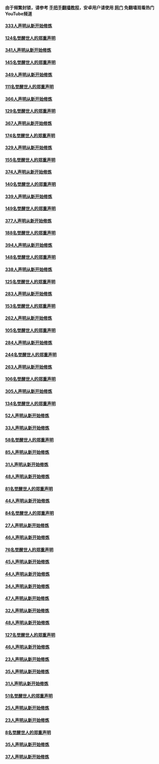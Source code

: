 #### 由于频繁封锁，请参考 [手把手翻墙教程](https://github.com/gfw-breaker/guides/wiki/)，安卓用户请使用 [网门](https://github.com/gfw-breaker/nogfw/blob/master/dl.md?t=07031101) 免翻墙观看热门YouTube频道 

#### [333人声明从新开始修炼](../pages/91/427525.md?t=07031101) 

#### [124名觉醒世人的郑重声明](../pages/91/427524.md?t=07031101) 

#### [341人声明从新开始修炼](../pages/91/427255.md?t=07031101) 

#### [145名觉醒世人的郑重声明](../pages/91/427254.md?t=07031101) 

#### [349人声明从新开始修炼](../pages/91/426969.md?t=07031101) 

#### [111名觉醒世人的郑重声明](../pages/91/426968.md?t=07031101) 

#### [366人声明从新开始修炼](../pages/91/426737.md?t=07031101) 

#### [129名觉醒世人的郑重声明](../pages/91/426736.md?t=07031101) 

#### [367人声明从新开始修炼](../pages/91/426421.md?t=07031101) 

#### [174名觉醒世人的郑重声明](../pages/91/426420.md?t=07031101) 

#### [329人声明从新开始修炼](../pages/91/426139.md?t=07031101) 

#### [155名觉醒世人的郑重声明](../pages/91/426138.md?t=07031101) 

#### [374人声明从新开始修炼](../pages/91/425811.md?t=07031101) 

#### [140名觉醒世人的郑重声明](../pages/91/425810.md?t=07031101) 

#### [339人声明从新开始修炼](../pages/91/425690.md?t=07031101) 

#### [149名觉醒世人的郑重声明](../pages/91/425689.md?t=07031101) 

#### [377人声明从新开始修炼](../pages/91/424867.md?t=07031101) 

#### [188名觉醒世人的郑重声明](../pages/91/424866.md?t=07031101) 

#### [394人声明从新开始修炼](../pages/91/423914.md?t=07031101) 

#### [148名觉醒世人的郑重声明](../pages/91/423913.md?t=07031101) 

#### [338人声明从新开始修炼](../pages/91/423540.md?t=07031101) 

#### [125名觉醒世人的郑重声明](../pages/91/423539.md?t=07031101) 

#### [283人声明从新开始修炼](../pages/91/423296.md?t=07031101) 

#### [153名觉醒世人的郑重声明](../pages/91/423295.md?t=07031101) 

#### [262人声明从新开始修炼](../pages/91/423004.md?t=07031101) 

#### [105名觉醒世人的郑重声明](../pages/91/423003.md?t=07031101) 

#### [284人声明从新开始修炼](../pages/91/422707.md?t=07031101) 

#### [244名觉醒世人的郑重声明](../pages/91/422706.md?t=07031101) 

#### [263人声明从新开始修炼](../pages/91/422553.md?t=07031101) 

#### [106名觉醒世人的郑重声明](../pages/91/422552.md?t=07031101) 

#### [305人声明从新开始修炼](../pages/91/422153.md?t=07031101) 

#### [134名觉醒世人的郑重声明](../pages/91/422152.md?t=07031101) 

#### [52人声明从新开始修炼](../pages/91/421846.md?t=07031101) 

#### [33人声明从新开始修炼](../pages/91/421804.md?t=07031101) 

#### [58名觉醒世人的郑重声明](../pages/91/421845.md?t=07031101) 

#### [85人声明从新开始修炼](../pages/91/421769.md?t=07031101) 

#### [31人声明从新开始修炼](../pages/91/421763.md?t=07031101) 

#### [48人声明从新开始修炼](../pages/91/421605.md?t=07031101) 

#### [81名觉醒世人的郑重声明](../pages/91/421656.md?t=07031101) 

#### [44人声明从新开始修炼](../pages/91/421544.md?t=07031101) 

#### [84名觉醒世人的郑重声明](../pages/91/421543.md?t=07031101) 

#### [27人声明从新开始修炼](../pages/91/421465.md?t=07031101) 

#### [46人声明从新开始修炼](../pages/91/421454.md?t=07031101) 

#### [76名觉醒世人的郑重声明](../pages/91/421453.md?t=07031101) 

#### [45人声明从新开始修炼](../pages/91/421452.md?t=07031101) 

#### [44人声明从新开始修炼](../pages/91/421422.md?t=07031101) 

#### [34人声明从新开始修炼](../pages/91/421322.md?t=07031101) 

#### [47人声明从新开始修炼](../pages/91/421264.md?t=07031101) 

#### [32人声明从新开始修炼](../pages/91/421225.md?t=07031101) 

#### [48人声明从新开始修炼](../pages/91/421202.md?t=07031101) 

#### [127名觉醒世人的郑重声明](../pages/91/421224.md?t=07031101) 

#### [46人声明从新开始修炼](../pages/91/421203.md?t=07031101) 

#### [23人声明从新开始修炼](../pages/91/421138.md?t=07031101) 

#### [35人声明从新开始修炼](../pages/91/421122.md?t=07031101) 

#### [31人声明从新开始修炼](../pages/91/421081.md?t=07031101) 

#### [51名觉醒世人的郑重声明](../pages/91/421080.md?t=07031101) 

#### [25人声明从新开始修炼](../pages/91/421020.md?t=07031101) 

#### [23人声明从新开始修炼](../pages/91/420884.md?t=07031101) 

#### [8名觉醒世人的郑重声明](../pages/91/420883.md?t=07031101) 

#### [35人声明从新开始修炼](../pages/91/420809.md?t=07031101) 

#### [37人声明从新开始修炼](../pages/91/420766.md?t=07031101) 

